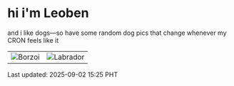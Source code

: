 # hi i'm Leoben

and i like dogs—so have some random dog pics that change whenever my CRON feels like it

|  |  |
|--------|----------|
| ![Borzoi](https://random-dog-vercel.vercel.app/api/random-borzoi?v=1756797925) | ![Labrador](https://random-dog-vercel.vercel.app/api/random-labrador?v=1756797925) |

Last updated: 2025-09-02 15:25 PHT
